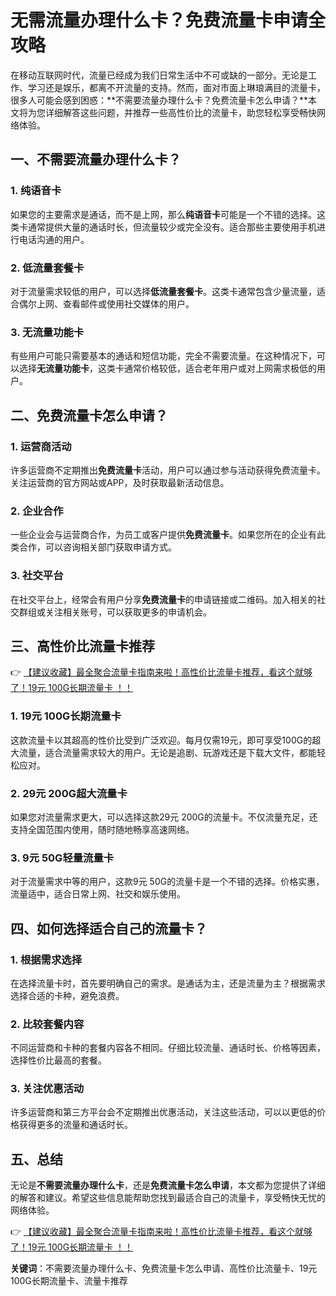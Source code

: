 # 无需流量办理什么卡？免费流量卡申请全攻略

在移动互联网时代，流量已经成为我们日常生活中不可或缺的一部分。无论是工作、学习还是娱乐，都离不开流量的支持。然而，面对市面上琳琅满目的流量卡，很多人可能会感到困惑：**不需要流量办理什么卡？免费流量卡怎么申请？**本文将为您详细解答这些问题，并推荐一些高性价比的流量卡，助您轻松享受畅快网络体验。

## 一、不需要流量办理什么卡？

### 1. 纯语音卡
如果您的主要需求是通话，而不是上网，那么**纯语音卡**可能是一个不错的选择。这类卡通常提供大量的通话时长，但流量较少或完全没有。适合那些主要使用手机进行电话沟通的用户。

### 2. 低流量套餐卡
对于流量需求较低的用户，可以选择**低流量套餐卡**。这类卡通常包含少量流量，适合偶尔上网、查看邮件或使用社交媒体的用户。

### 3. 无流量功能卡
有些用户可能只需要基本的通话和短信功能，完全不需要流量。在这种情况下，可以选择**无流量功能卡**，这类卡通常价格较低，适合老年用户或对上网需求极低的用户。

## 二、免费流量卡怎么申请？

### 1. 运营商活动
许多运营商不定期推出**免费流量卡**活动，用户可以通过参与活动获得免费流量卡。关注运营商的官方网站或APP，及时获取最新活动信息。

### 2. 企业合作
一些企业会与运营商合作，为员工或客户提供**免费流量卡**。如果您所在的企业有此类合作，可以咨询相关部门获取申请方式。

### 3. 社交平台
在社交平台上，经常会有用户分享**免费流量卡**的申请链接或二维码。加入相关的社交群组或关注相关账号，可以获取更多的申请机会。

## 三、高性价比流量卡推荐

👉 [【建议收藏】最全聚合流量卡指南来啦！高性价比流量卡推荐，看这个就够了！19元 100G长期流量卡 ！！](https://bit.ly/Liuliangka)

### 1. 19元 100G长期流量卡
这款流量卡以其超高的性价比受到广泛欢迎。每月仅需19元，即可享受100G的超大流量，适合流量需求较大的用户。无论是追剧、玩游戏还是下载大文件，都能轻松应对。

### 2. 29元 200G超大流量卡
如果您对流量需求更大，可以选择这款29元 200G的流量卡。不仅流量充足，还支持全国范围内使用，随时随地畅享高速网络。

### 3. 9元 50G轻量流量卡
对于流量需求中等的用户，这款9元 50G的流量卡是一个不错的选择。价格实惠，流量适中，适合日常上网、社交和娱乐使用。

## 四、如何选择适合自己的流量卡？

### 1. 根据需求选择
在选择流量卡时，首先要明确自己的需求。是通话为主，还是流量为主？根据需求选择合适的卡种，避免浪费。

### 2. 比较套餐内容
不同运营商和卡种的套餐内容各不相同。仔细比较流量、通话时长、价格等因素，选择性价比最高的套餐。

### 3. 关注优惠活动
许多运营商和第三方平台会不定期推出优惠活动，关注这些活动，可以以更低的价格获得更多的流量和通话时长。

## 五、总结

无论是**不需要流量办理什么卡**，还是**免费流量卡怎么申请**，本文都为您提供了详细的解答和建议。希望这些信息能帮助您找到最适合自己的流量卡，享受畅快无忧的网络体验。

👉 [【建议收藏】最全聚合流量卡指南来啦！高性价比流量卡推荐，看这个就够了！19元 100G长期流量卡 ！！](https://bit.ly/Liuliangka)

**关键词**：不需要流量办理什么卡、免费流量卡怎么申请、高性价比流量卡、19元 100G长期流量卡、流量卡推荐